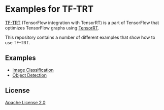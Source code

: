 # Examples for TF-TRT

[TF-TRT](https://docs.nvidia.com/deeplearning/dgx/integrate-tf-trt/index.html)
(TensorFlow integration with TensorRT) is a part of TensorFlow
that optimizes TensorFlow graphs using
[TensorRT](https://developer.nvidia.com/tensorrt).

This repository contains a number of different examples
that show how to use TF-TRT.

## Examples

* [Image Classification](tftrt/examples/image-classification/)
* [Object Detection](tftrt/examples/object_detection)

## License

[Apache License 2.0](LICENSE)
